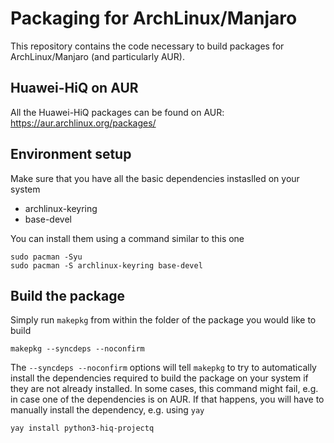 # Packaging for ArchLinux/Manjaro

This repository contains the code necessary to build packages for ArchLinux/Manjaro (and particularly AUR).

## Huawei-HiQ on AUR

All the Huawei-HiQ packages can be found on AUR: https://aur.archlinux.org/packages/

## Environment setup

Make sure that you have all the basic dependencies instaslled on your system

 - archlinux-keyring
 - base-devel

You can install them using a command similar to this one

	sudo pacman -Syu
	sudo pacman -S archlinux-keyring base-devel

## Build the package

Simply run `makepkg` from within the folder of the package you would like to build

	makepkg --syncdeps --noconfirm

The `--syncdeps --noconfirm` options will tell `makepkg` to try to automatically install the dependencies required to build the package on your system if they are not already installed. In some cases, this command might fail, e.g. in case one of the dependencies is on AUR. If that happens, you will have to manually install the dependency, e.g. using `yay`

	yay install python3-hiq-projectq
